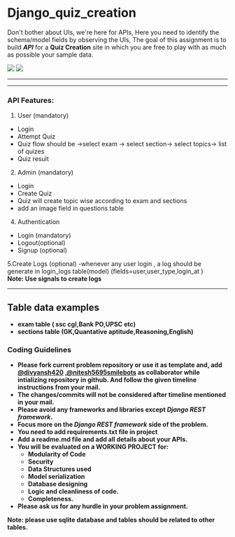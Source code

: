 # Django_quiz_creation

Don't bother about UIs, we're here for APIs,
Here you need to identify the schema/model fields by observing the UIs, The goal of this assignment is to build **_API_** for a **Quiz  Creation** site in which you are free to play with as much as possible your sample data.

<img src="car_rental1.png" />
<img src="car_rental2.png" />

---

<hr>

### API Features:

1. User (mandatory)
- Login
- Attempt Quiz
- Quiz flow should be ->select exam -> select section-> select topics-> list of quizes
- Quiz result

2. Admin (mandatory)
- Login
- Create Quiz
-  Quiz will create topic wise according to exam and sections
- add an image field in questions table
4. Authentication

- Login (mandatory)
- Logout(optional)
- Signup (optional)

5.Create Logs (optional)
 -whenever any user login , a log should be generate in login_logs table(model) (fields=user,user_type,login_at )<br>
 <b>Note<b>: Use signals to create logs
<hr>

## Table data examples ##
- exam table ( ssc cgl,Bank PO,UPSC etc)
- sections table  (GK,Quantative aptitude,Reasoning,English)

### Coding Guidelines

- Please fork current problem repository or use it as template and, add [@divyansh420](https://github.com/divyansh420) ,[@nitesh5695smilebots](https://github.com/nitesh5695smilebots) as collaborator while intializing repository in github. And follow the given timeline instructions from your mail.
- The changes/commits will not be considered after timeline mentioned in your mail.
- Please avoid any frameworks and libraries except **_Django REST framework_**.
- Focus more on the **_Django REST framework_** side of the problem.
- You need to add requirements.txt file in project
- Add a readme.md file and add all details about your APIs.
- You will be evaluated on a **WORKING PROJECT** for:
  - Modularity of Code
  - Security
  - Data Structures used
  - Model serialization
  - Database designing
  - Logic and cleanliness of code.
  - Completeness.
- Please ask us for any hurdle in your problem assignment.

<b>Note: <b> please use sqlite database and tables should be related to other tables.
